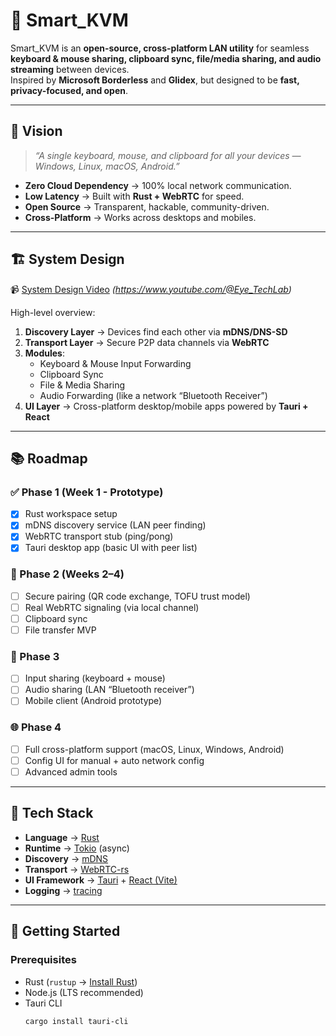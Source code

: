 # 🔗 Smart_KVM

Smart_KVM is an **open-source, cross-platform LAN utility** for seamless **keyboard & mouse sharing, clipboard sync, file/media sharing, and audio streaming** between devices.  
Inspired by **Microsoft Borderless** and **Glidex**, but designed to be **fast, privacy-focused, and open**.

---

## 🎯 Vision

> *“A single keyboard, mouse, and clipboard for all your devices — Windows, Linux, macOS, Android.”*  

- **Zero Cloud Dependency** → 100% local network communication.  
- **Low Latency** → Built with **Rust + WebRTC** for speed.  
- **Open Source** → Transparent, hackable, community-driven.  
- **Cross-Platform** → Works across desktops and mobiles.  

---

## 🏗️ System Design

📹 [System Design Video](#) *(https://www.youtube.com/@Eye_TechLab)*  

High-level overview:  
1. **Discovery Layer** → Devices find each other via **mDNS/DNS-SD**  
2. **Transport Layer** → Secure P2P data channels via **WebRTC**  
3. **Modules**:  
   - Keyboard & Mouse Input Forwarding  
   - Clipboard Sync  
   - File & Media Sharing  
   - Audio Forwarding (like a network “Bluetooth Receiver”)  
4. **UI Layer** → Cross-platform desktop/mobile apps powered by **Tauri + React**  

---

## 📚 Roadmap

### ✅ Phase 1 (Week 1 - Prototype)
- [x] Rust workspace setup  
- [x] mDNS discovery service (LAN peer finding)  
- [x] WebRTC transport stub (ping/pong)  
- [x] Tauri desktop app (basic UI with peer list)  

### 🚧 Phase 2 (Weeks 2–4)
- [ ] Secure pairing (QR code exchange, TOFU trust model)  
- [ ] Real WebRTC signaling (via local channel)  
- [ ] Clipboard sync  
- [ ] File transfer MVP  

### 🚀 Phase 3
- [ ] Input sharing (keyboard + mouse)  
- [ ] Audio sharing (LAN “Bluetooth receiver”)  
- [ ] Mobile client (Android prototype)  

### 🌐 Phase 4
- [ ] Full cross-platform support (macOS, Linux, Windows, Android)  
- [ ] Config UI for manual + auto network config  
- [ ] Advanced admin tools  

---

## 🔧 Tech Stack

- **Language** → [Rust](https://www.rust-lang.org/)  
- **Runtime** → [Tokio](https://tokio.rs/) (async)  
- **Discovery** → [mDNS](https://en.wikipedia.org/wiki/Multicast_DNS)  
- **Transport** → [WebRTC-rs](https://github.com/webrtc-rs/webrtc)  
- **UI Framework** → [Tauri](https://tauri.app/) + [React (Vite)](https://vitejs.dev/)  
- **Logging** → [tracing](https://github.com/tokio-rs/tracing)  

---

## 🚀 Getting Started

### Prerequisites
- Rust (`rustup` → [Install Rust](https://rustup.rs/))  
- Node.js (LTS recommended)  
- Tauri CLI  
  ```bash
  cargo install tauri-cli
